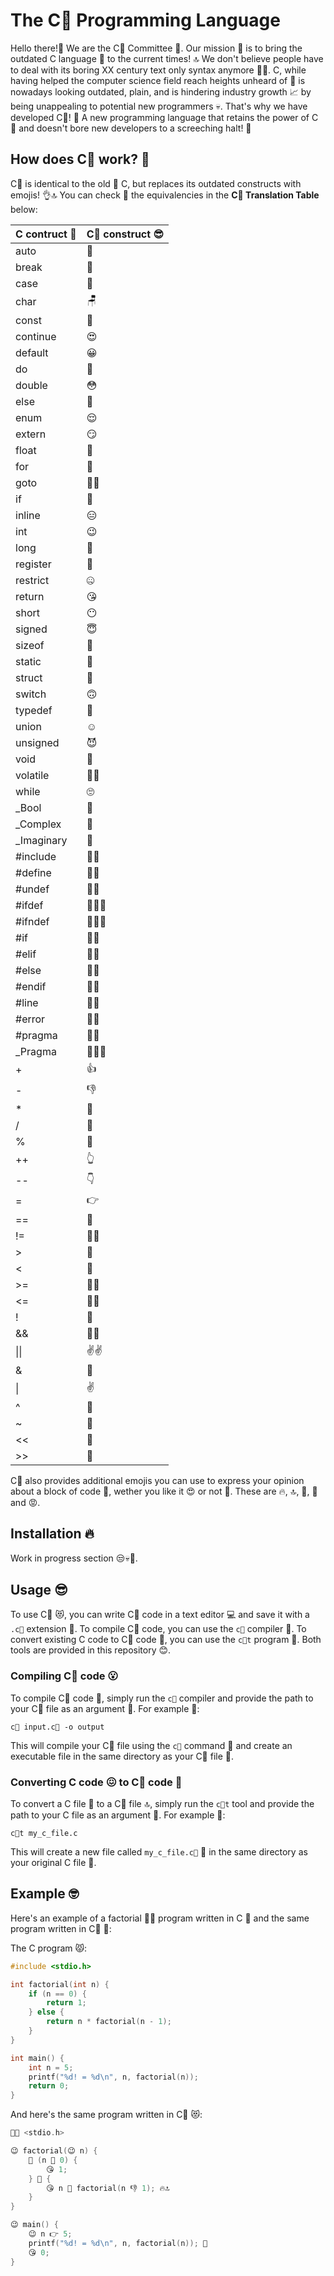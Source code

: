 # The C💯 Programming Language
Hello there!👋 We are the C💯 Committee 🙌. Our mission 🚀 is to bring the outdated C language
🥱 to the current times! 🔝 We don't believe people have to deal with its boring XX century 
text only syntax anymore 🙅‍♀️. C, while having helped the computer science field reach
heights unheard of 👏 is nowadays looking outdated, plain, and is hindering industry growth 📈
by being unappealing to potential new programmers 💀. That's why we have developed C💯! 🤘 A
new programming language that retains the power of C 💪 and doesn't bore new developers to
a screeching halt! 🤭

## How does C💯 work? 🤔
C💯 is identical to the old 👴 C, but replaces its outdated constructs with emojis! 👌🔝
You can check 🧐 the equivalencies in the **C💯 Translation Table** below:

| C contruct 🤢  | C💯 construct 😎 |
|----------------|------------------|
| auto           | 🚗               |
| break          | 🤯               |
| case           | 🧐               |
| char           | 🪑               |
| const          | 🗿               |
| continue       | 😍               |
| default        | 😀               |
| do             | 🫡               |
| double         | 😳               |
| else           | 🤷               |
| enum           | 😌               |
| extern         | 😏               |
| float          | 🚢               |
| for            | 😤               |
| goto           | 🚶‍♀️        |
| if             | 🤔               |
| inline         | 😑               |
| int            | 😉               |
| long           | 🤥               |
| register       | 🤑               |
| restrict       | 🤐               |
| return         | 😘               |
| short          | 😶               |
| signed         | 😇               |
| sizeof         | 👀               |
| static         | 🥶               |
| struct         | 🤧               |
| switch         | 🙃               |
| typedef        | 🥸               |
| union          | ☺️                |
| unsigned       | 😈               |
| void           | 🫥               |
| volatile       | 😶‍🌫️       |
| while          | 🙄               |
| _Bool          | 🤖               |
| _Complex       | 🫠               |
| _Imaginary     | 👻               |
| #include       | 🤣🥳             |
| #define        | 🤣🤓             |
| #undef         | 🤣🤫             |
| #ifdef         | 🤣🤔🤓           |
| #ifndef        | 🤣🤔🤫           |
| #if            | 🤣🤔             |
| #elif          | 🤣🤨             |
| #else          | 🤣🤷             |
| #endif         | 🤣😵             |
| #line          | 🤣🫤             |
| #error         | 🤣💀             |
| #pragma        | 🤣🤗             |
| _Pragma        | 🤣🤗🤭           |
| +              | 👍               |
| -              | 👎               |
| *              | 🙌               |
| /              | 🖖               |
| %              | 💩               |
| ++             | 👆               |
| --             | 👇               |
| =              | 👉               |
| ==             | 🤝               |
| !=             | 🖕🤝             |
| >              | 🤘               |
| <              | 🤙               |
| >=             | 🤘🤝             |
| <=             | 🤙🤝             |
| !              | 🖕               |
| &&             | 🤞🤞             |
| \|\|           | ✌️✌️             |
| &              | 🤞               |
| \|             | ✌️               |
| ^              | 🤌               |
| ~              | 🫰               |
| <<             | 🤛               |
| >>             | 🤜               |

C💯 also provides additional emojis you can use to express your opinion about
a block of code 🤭, wether you like it 😍 or not 😤. These are 🔥, 🔝, 👏, 🥱
and 😡.

## Installation 🔥
Work in progress section 😒💀🥲.

## Usage 😎
To use C💯 😻, you can write C💯 code in a text editor 💻 and save it with a `.c💯` 
extension 💾. To compile C💯 code, you can use the `c💯` compiler 🥳. To convert
existing C code to C💯 code 🥰, you can use the `c💯t` program 🤫. Both tools are
provided in this repository 😊.

### Compiling C💯 code 😮
To compile C💯 code 🤘, simply run the `c💯` compiler and provide the path to your C💯
file as an argument 🤝. For example 👀:

```
c💯 input.c💯 -o output
```

This will compile your C💯 file using the `c💯` command 🫡 and create an executable file
in the same directory as your C💯 file 🤯.

### Converting C code 😖 to C💯 code 🥵
To convert a C file 💩 to a C💯 file 🔝, simply run the `c💯t` tool and provide the
path to your C file as an argument 🫶. For example 👀:

```
c💯t my_c_file.c
```

This will create a new file called `my_c_file.c💯` 🙌 in the same directory as your
original C file 🤗.

## Example 🤓
Here's an example of a factorial 😵‍💫 program written in C 🥶 and the same program
written in C💯 👏:

The C program 😾:

``` c
#include <stdio.h>

int factorial(int n) {
    if (n == 0) {
        return 1;
    } else {
        return n * factorial(n - 1);
    }
}

int main() {
    int n = 5;
    printf("%d! = %d\n", n, factorial(n));
    return 0;
}
```

And here's the same program written in C💯 😻:

``` c
🤣🥳 <stdio.h>

😉 factorial(😉 n) {
    🤔 (n 🤝 0) {
        😘 1;
    } 🤷 {
        😘 n 🙌 factorial(n 👎 1); 🔥🔝
    }
}

😉 main() {
    😉 n 👉 5;
    printf("%d! = %d\n", n, factorial(n)); 🥱
    😘 0;
}

```
